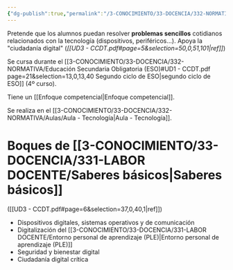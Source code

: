```yaml
---
{"dg-publish":true,"permalink":"/3-CONOCIMIENTO/33-DOCENCIA/332-NORMATIVA/Materias/Materia - Digitalización/"}
---
```


Pretende que los alumnos puedan resolver **problemas sencillos** cotidianos relacionados con la tecnología (dispositivos, periféricos...). Apoya la "ciudadanía digital"
(*[[UD3 - CCDT.pdf#page=5&selection=50,0,51,101|ref]]*)

Se cursa durante el [[3-CONOCIMIENTO/33-DOCENCIA/332-NORMATIVA/Educación Secundaria Obligatoria (ESO)#UD1 - CCDT.pdf page=21&selection=13,0,13,40 Segundo ciclo de ESO\|segundo ciclo de ESO]] (4º curso).

Tiene un [[Enfoque competencial\|Enfoque competencial]].

Se realiza en el [[3-CONOCIMIENTO/33-DOCENCIA/332-NORMATIVA/Aulas/Aula - Tecnología\|Aula - Tecnología]].

# Boques de [[3-CONOCIMIENTO/33-DOCENCIA/331-LABOR DOCENTE/Saberes básicos\|Saberes básicos]]
([[UD3 - CCDT.pdf#page=6&selection=37,0,40,1|ref]])
- Dispositivos digitales, sistemas operativos y de comunicación
- Digitalización del [[3-CONOCIMIENTO/33-DOCENCIA/331-LABOR DOCENTE/Entorno personal de aprendizaje (PLE)\|Entorno personal de aprendizaje (PLE)]]
- Seguridad y bienestar digital
- Ciudadanía digital crítica